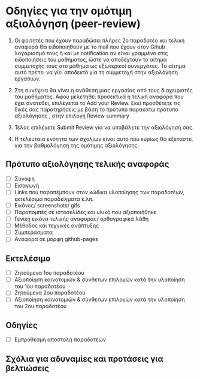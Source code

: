 # Οδηγίες για την ομότιμη αξιολόγηση (peer-review)
1.  Οι φοιτητές που έχουν παραδώσει πλήρες 2ο παραδοτέο και τελική αναφορά Θα ειδοποιηθούν με το mail που έχουν στον Gihub λογαριασμό τους ή και με notification  αν είναι γραμμένο στις ειδοποιήσεις του μαθήματος, ώστε να αποδεχτούν το αίτημα συμμετοχής τους στο μάθημα ως εξωτερικοί συνεργάτες. Το αίτημα αυτό πρέπει να γίει αποδεκτό για τη συμμετοχή στην αξιολόγηση εργασιών. 

2.  Στη συνέχεια θα γίνει η ανάθεση μιας εργασίας από τους διαχειριστές του μαθήματος. Αφού μελετηθεί προσεκτικά η τελική αναφορά που έχει ανατεθεί, επιλέγεται το Add your Review. Εκεί προσθέτετε τις δικές σας παρατηρήσεις με βάση το πρότυπο παρακάτω πρότυπο αξιολόγησης , στην επιλογή Review summary

3.  Τέλος επιλέγετε Submit Review για να υποβάλετε την αξιολόγησή σας. 

4. Η τελευταία ενότητα των σχολίων είναι αυτό που κυρίως θα εξεταστεί για την βαθμολόγηση της ομότιμης αξιολόγησης.

## Πρότυπο αξιολόγησης τελικής αναφοράς
 - [ ] Σύνοψη
  - [ ] Εισαγωγή
  - [ ] Links που παραπέμπουν στον κώδικα υλοποίησης των παραδοτέων, εκτελέσιμα παραδείγματα κ.λπ.
  - [ ] Εικόνες/ screenshots/ gifs
  - [ ] Παραπομπές σε ιστοσελίδες και υλικό που αξιοποιήθηκε
  - [ ] Γενική εικόνα τελικής αναφοράς/ ορθογραφικά λάθη
  - [ ] Μέθοδος και τεχνικές ανάπτυξης
  - [ ] Συμπεράσματα
  - [ ] Αναφορά σε μορφή github-pages
## Εκτελέσιμο
  - [ ] Ζητούμενα 1ου παραδοτέου
  - [ ] Αξιοποίηση καινοτομιών & σύνθετων επιλογών κατά την υλοποίηση του 1ου παραδοτέου
  - [ ] Ζητούμενα 2ου παραδοτέου
  - [ ] Αξιοποίηση καινοτομιών & σύνθετων επιλογών κατά την υλοποίηση του 2ου παραδοτέου
## Οδηγίες
  - [ ] Εμπρόθεσμη αποστολή παραδοτέων
  
## Σχόλια για αδυναμίες και προτάσεις για βελτιώσεις



